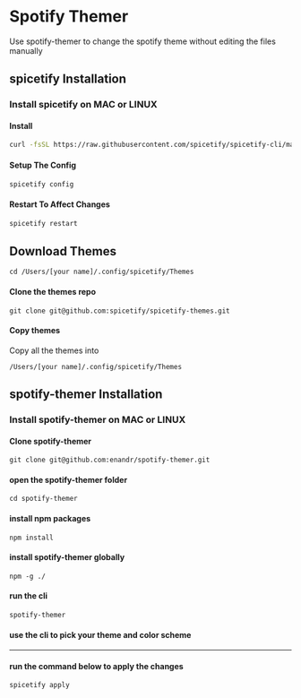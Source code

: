 
# Spotify Themer

Use spotify-themer to change the spotify theme without editing the files manually



## spicetify Installation

### Install spicetify on MAC or LINUX
#### Install

```bash
curl -fsSL https://raw.githubusercontent.com/spicetify/spicetify-cli/master/install.sh | sh
```
#### Setup The Config
```bash
spicetify config
```
#### Restart To Affect Changes
```bash
spicetify restart
```

## Download Themes
```
cd /Users/[your name]/.config/spicetify/Themes
```
#### Clone the themes repo
```
git clone git@github.com:spicetify/spicetify-themes.git
```
#### Copy themes
Copy all the themes into
```
/Users/[your name]/.config/spicetify/Themes
```
## spotify-themer Installation

### Install spotify-themer on MAC or LINUX
#### Clone spotify-themer

```
git clone git@github.com:enandr/spotify-themer.git
```
#### open the spotify-themer folder
```
cd spotify-themer
```
#### install npm packages
```
npm install
```
#### install spotify-themer globally
```
npm -g ./
```
#### run the cli
```
spotify-themer
```
#### use the cli to pick your theme and color scheme
---
#### run the command below to apply the changes
```
spicetify apply 
```
